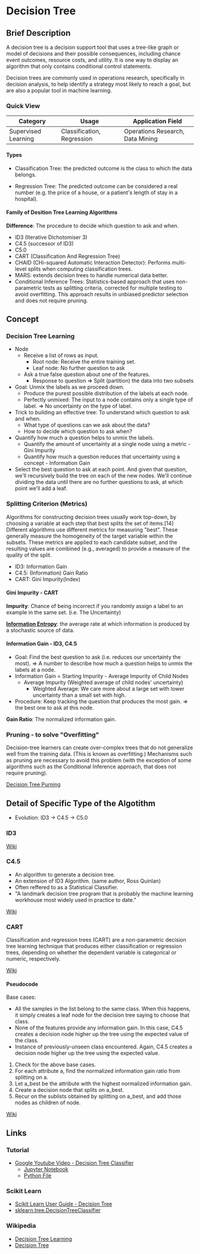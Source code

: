 # Decision Tree

## Brief Description

A decision tree is a decision support tool that uses a tree-like graph or model of decisions and their possible consequences, including chance event outcomes, resource costs, and utility. It is one way to display an algorithm that only contains conditional control statements.

Decision trees are commonly used in operations research, specifically in decision analysis, to help identify a strategy most likely to reach a goal, but are also a popular tool in machine learning.

### Quick View

Category|Usage|Application Field
--------|-----|-----------------
Supervised Learning|Classification, Regression|Operations Research, Data Mining

#### Types

* Classification Tree: the predicted outcome is the class to which the data belongs.

* Regression Tree: The predicted outcome can be considered a real number (e.g. the price of a house, or a patient's length of stay in a hospital).

#### Family of Desition Tree Learning Algorithms

**Difference**: The procedure to decide which question to ask and when.

* ID3 (Iterative Dichotomiser 3)
* C4.5 (successor of ID3)
* C5.0
* CART (Classification And Regression Tree)
* CHAID (CHi-squared Automatic Interaction Detector): Performs multi-level splits when computing classification trees.
* MARS: extends decision trees to handle numerical data better.
* Conditional Inference Trees: Statistics-based approach that uses non-parametric tests as splitting criteria, corrected for multiple testing to avoid overfitting. This approach results in unbiased predictor selection and does not require pruning.

## Concept

### Decision Tree Learning

* Node
    * Receive a list of rows as input.
        * Root node: Receive the entire training set.
        * Leaf node: No further question to ask
    * Ask a true false question about one of the features.
        * Response to question => Split (partition) the data into two subsets
* Goal: Unmix the labels as we proceed down.
    * Produce the purest possible distribution of the labels at each node.
    * Perfectly unmixed: The input to a node contains only a single type of label.
        => No uncertainty on the type of label.
* Trick to building an effective tree: To understand which question to ask and when.
    * What type of questions can we ask about the data?
    * How to decide which question to ask when?
* Quantify how much a question helps to unmix the labels.
    * Quantify the amount of uncertainty at a single node using a metric - Gini Impurity
    * Quantify how much a question reduces that uncertainty using a concept - Information Gain
* Select the best question to ask at each point. And given that question, we'll recursively build the tree on each of the new nodes. We'll continue dividing the data until there are no further questions to ask, at which point we'll add a leaf.

### Splitting Criterion (Metrics)

Algorithms for constructing decision trees usually work top-down, by choosing a variable at each step that best splits the set of items.[14] Different algorithms use different metrics for measuring "best". These generally measure the homogeneity of the target variable within the subsets. These metrics are applied to each candidate subset, and the resulting values are combined (e.g., averaged) to provide a measure of the quality of the split.

* ID3: Information Gain
* C4.5: (Information) Gain Ratio
* CART: Gini Impurity(Index)

#### Gini Impurity - CART

**Impurity**: Chance of being incorrect if you randomly assign a label to an example in the same set. (i.e. The Uncertainty)

[**Information Entropy**](https://en.wikipedia.org/wiki/Entropy_(information_theory)): the average rate at which information is produced by a stochastic source of data.

#### Information Gain - ID3, C4.5

* Goal: Find the best question to ask (i.e. reduces our uncertainty the most).
    => A number to describe how much a question helps to unmix the labels at a node.
* Information Gain = Starting Impurity - Average Impurity of Child Nodes
    * Average Impurity (Weighted average of child nodes' uncertainty)
        * Weighted Average: We care more about a large set with lower uncertainty than a small set with high.
* Procedure: Keep tracking the question that produces the most gain. => the best one to ask at this node.

**Gain Ratio**: The normalized information gain.

### Pruning - to solve "Overfitting"

Decision-tree learners can create over-complex trees that do not generalize well from the training data. (This is known as overfitting.) Mechanisms such as pruning are necessary to avoid this problem (with the exception of some algorithms such as the Conditional Inference approach, that does not require pruning).

[Decision Tree Purning](https://en.wikipedia.org/wiki/Pruning_(decision_trees))

## Detail of Specific Type of the Algotithm

* Evolution: ID3 -> C4.5 -> C5.0

### ID3

[Wiki](https://en.wikipedia.org/wiki/ID3_algorithm)

### C4.5

* An algorithm to generate a decision tree.
* An extension of ID3 Algorithm. (same author, Ross Quinlan)
* Often reffered to as a Statistical Classifier.
* "A landmark decision tree program that is probably the machine learning workhouse most widely used in practice to date."

[Wiki](https://en.wikipedia.org/wiki/C4.5_algorithm)

### CART

Classification and regression trees (CART) are a non-parametric decision tree learning technique that produces either classification or regression trees, depending on whether the dependent variable is categorical or numeric, respectively.

[Wiki](https://en.wikipedia.org/wiki/Predictive_analytics#Classification_and_regression_trees_.28CART.29)

#### Pseudocode

Base cases:

* All the samples in the list belong to the same class. When this happens, it simply creates a leaf node for the decision tree saying to choose that class.
* None of the features provide any information gain. In this case, C4.5 creates a decision node higher up the tree using the expected value of the class.
* Instance of previously-unseen class encountered. Again, C4.5 creates a decision node higher up the tree using the expected value.

1. Check for the above base cases.
2. For each attribute a, find the normalized information gain ratio from splitting on a.
3. Let a_best be the attribute with the highest normalized information gain.
4. Create a decision node that splits on a_best.
5. Recur on the sublists obtained by splitting on a_best, and add those nodes as children of node.

[Wiki](https://en.wikipedia.org/wiki/C4.5_algorithm)

## Links

### Tutorial

* [Google Youtube Video - Decision Tree Classifier](https://youtu.be/LDRbO9a6XPU)
    * [Jupyter Notebook](https://github.com/random-forests/tutorials/blob/master/decision_tree.ipynb)
    * [Python File](https://github.com/random-forests/tutorials/blob/master/decision_tree.py)

### Scikit Learn

* [Scikit Learn User Guide - Decision Tree](http://scikit-learn.org/stable/modules/tree.html)
* [sklearn.tree.DecisionTreeClassifier](http://scikit-learn.org/stable/modules/generated/sklearn.tree.DecisionTreeClassifier.html#sklearn.tree.DecisionTreeClassifier)

### Wikipedia

* [Decision Tree Learning](https://en.wikipedia.org/wiki/Decision_tree_learning)
* [Decision Tree](https://en.wikipedia.org/wiki/Decision_tree)